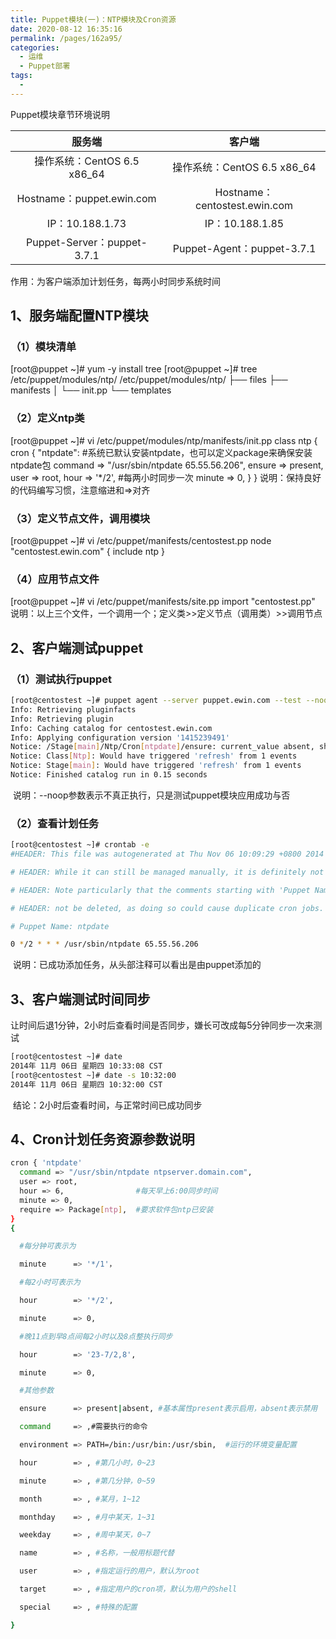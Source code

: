 ```yaml
---
title: Puppet模块(一)：NTP模块及Cron资源
date: 2020-08-12 16:35:16
permalink: /pages/162a95/
categories: 
  - 运维
  - Puppet部署
tags: 
  - 
---
```

Puppet模块章节环境说明

|           服务端            |            客户端             |
| :-------------------------: | :---------------------------: |
| 操作系统：CentOS 6.5 x86_64 |  操作系统：CentOS 6.5 x86_64  |
|  Hostname：puppet.ewin.com  | Hostname：centostest.ewin.com |
|       IP：10.188.1.73       |        IP：10.188.1.85        |
| Puppet-Server：puppet-3.7.1 |  Puppet-Agent：puppet-3.7.1   |



作用：为客户端添加计划任务，每两小时同步系统时间

<!-- more -->

## 1、服务端配置NTP模块

### （1）模块清单

[root@puppet ~]# yum -y install tree
[root@puppet ~]# tree /etc/puppet/modules/ntp/
/etc/puppet/modules/ntp/
├── files
├── manifests
│   └── init.pp
└── templates

### （2）定义ntp类

[root@puppet ~]# vi /etc/puppet/modules/ntp/manifests/init.pp
class ntp {
  cron { "ntpdate":   #系统已默认安装ntpdate，也可以定义package来确保安装ntpdate包
    command => "/usr/sbin/ntpdate 65.55.56.206",
    ensure  => present,
    user    => root,
    hour    => '*/2', #每两小时同步一次
    minute  => 0,
  }
}
    说明：保持良好的代码编写习惯，注意缩进和=>对齐

### （3）定义节点文件，调用模块

[root@puppet ~]# vi /etc/puppet/manifests/centostest.pp
node "centostest.ewin.com" {
  include ntp
}

### （4）应用节点文件

[root@puppet ~]# vi /etc/puppet/manifests/site.pp
import "centostest.pp"
    说明：以上三个文件，一个调用一个；定义类>>定义节点（调用类）>>调用节点



## 2、客户端测试puppet

### （1）测试执行puppet

```bash
[root@centostest ~]# puppet agent --server puppet.ewin.com --test --noop
Info: Retrieving pluginfacts
Info: Retrieving plugin
Info: Caching catalog for centostest.ewin.com
Info: Applying configuration version '1415239491'
Notice: /Stage[main]/Ntp/Cron[ntpdate]/ensure: current_value absent, should be present (noop)
Notice: Class[Ntp]: Would have triggered 'refresh' from 1 events
Notice: Stage[main]: Would have triggered 'refresh' from 1 events
Notice: Finished catalog run in 0.15 seconds
```


​    说明：--noop参数表示不真正执行，只是测试puppet模块应用成功与否

### （2）查看计划任务

```bash
[root@centostest ~]# crontab -e
#HEADER: This file was autogenerated at Thu Nov 06 10:09:29 +0800 2014 by puppet.

# HEADER: While it can still be managed manually, it is definitely not recommended.

# HEADER: Note particularly that the comments starting with 'Puppet Name' should

# HEADER: not be deleted, as doing so could cause duplicate cron jobs.

# Puppet Name: ntpdate

0 */2 * * * /usr/sbin/ntpdate 65.55.56.206
```


​    说明：已成功添加任务，从头部注释可以看出是由puppet添加的



## 3、客户端测试时间同步

让时间后退1分钟，2小时后查看时间是否同步，嫌长可改成每5分钟同步一次来测试

```bash
[root@centostest ~]# date
2014年 11月 06日 星期四 10:33:08 CST
[root@centostest ~]# date -s 10:32:00
2014年 11月 06日 星期四 10:32:00 CST
```


​    结论：2小时后查看时间，与正常时间已成功同步



## 4、Cron计划任务资源参数说明

```bash
cron { 'ntpdate'
  command => "/usr/sbin/ntpdate ntpserver.domain.com",
  user => root,
  hour => 6,                #每天早上6:00同步时间
  minute => 0,
  require => Package[ntp],  #要求软件包ntp已安装
}
{

  #每分钟可表示为

  minute      => '*/1'，

  #每2小时可表示为

  hour        => '*/2', 

  minute      => 0,

  #晚11点到早8点间每2小时以及8点整执行同步

  hour        => '23-7/2,8', 

  minute      => 0,

  #其他参数

  ensure      => present|absent, #基本属性present表示启用，absent表示禁用

  command     => ,#需要执行的命令

  environment => PATH=/bin:/usr/bin:/usr/sbin,  #运行的环境变量配置

  hour        => , #第几小时，0~23

  minute      => , #第几分钟，0~59

  month       => , #某月，1~12

  monthday    => , #月中某天，1~31

  weekday     => , #周中某天，0~7

  name        => , #名称，一般用标题代替

  user        => , #指定运行的用户，默认为root

  target      => , #指定用户的cron项，默认为用户的shell

  special     => , #特殊的配置

}
```

